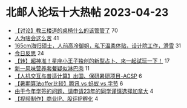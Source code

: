 # 北邮人论坛十大热帖 2023-04-23

- [【讨论】教三楼道的桌椅什么的该管管了](https://bbs.byr.cn/article/Picture/3339615) 70
- [人为啥会这么苦](https://bbs.byr.cn/article/Talking/6385608) 41
- [165cm海归硕士，人前高冷御姐，私下温柔体贴，设计院工作，滑雪](https://bbs.byr.cn/article/Friends/2039160) 31
- [今日反思](https://bbs.byr.cn/article/Feeling/3199166) 24
- [【转】超神准！星座小王子独创的新型占卜、來一起試玩一下！](https://bbs.byr.cn/article/Constellations/326533) 17
- [新一风味营养套餐疑似淋巴肉](https://bbs.byr.cn/article/Health/230837) 11
- [【人机交互与普适计算】出国、保研暑研项目-ACSP](https://bbs.byr.cn/article/StudyShare/205862) 6
- [【暑期算法offer比较】腾讯 vs 蚂蚁 vs 字节](https://bbs.byr.cn/article/Job/2189488) 6
- [由于今年学签的问题，请申请23年的同学谨慎选择加拿大](https://bbs.byr.cn/article/GoAbroad/388911) 4
- [【视频制作】商业IP、股评IP孵化](https://bbs.byr.cn/article/DV/8920) 4


